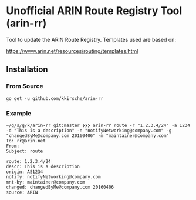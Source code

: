 # Unofficial ARIN Route Registry Tool (arin-rr)
Tool to update the ARIN Route Registry. Templates used are based on:

https://www.arin.net/resources/routing/templates.html

## Installation

### From Source
```shell
go get -u github.com/kkirsche/arin-rr
```

### Example

```shell
~/g/s/g/k/arin-rr git:master ❯❯❯ arin-rr route -r "1.2.3.4/24" -a 1234 -d "This is a description" -n "notifyNetworking@company.com" -g "changedByMe@company.com 20160406" -m "maintainer@company.com"
To: rr@arin.net
From:
Subject: route

route: 1.2.3.4/24
descr: This is a description
origin: AS1234
notify: notifyNetworking@company.com
mnt-by: maintainer@company.com
changed: changedByMe@company.com 20160406
source: ARIN
```
